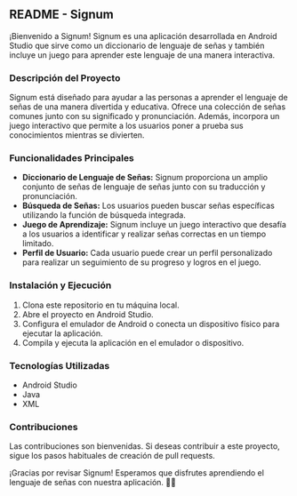 ## README - Signum

¡Bienvenido a Signum! Signum es una aplicación desarrollada en Android Studio que sirve como un diccionario de lenguaje de señas y también incluye un juego para aprender este lenguaje de una manera interactiva.

### Descripción del Proyecto
Signum está diseñado para ayudar a las personas a aprender el lenguaje de señas de una manera divertida y educativa. Ofrece una colección de señas comunes junto con su significado y pronunciación. Además, incorpora un juego interactivo que permite a los usuarios poner a prueba sus conocimientos mientras se divierten.

### Funcionalidades Principales
- **Diccionario de Lenguaje de Señas:** Signum proporciona un amplio conjunto de señas de lenguaje de señas junto con su traducción y pronunciación.
- **Búsqueda de Señas:** Los usuarios pueden buscar señas específicas utilizando la función de búsqueda integrada.
- **Juego de Aprendizaje:** Signum incluye un juego interactivo que desafía a los usuarios a identificar y realizar señas correctas en un tiempo limitado.
- **Perfil de Usuario:** Cada usuario puede crear un perfil personalizado para realizar un seguimiento de su progreso y logros en el juego.

### Instalación y Ejecución
1. Clona este repositorio en tu máquina local.
2. Abre el proyecto en Android Studio.
3. Configura el emulador de Android o conecta un dispositivo físico para ejecutar la aplicación.
4. Compila y ejecuta la aplicación en el emulador o dispositivo.

### Tecnologías Utilizadas
- Android Studio
- Java
- XML

### Contribuciones
Las contribuciones son bienvenidas. Si deseas contribuir a este proyecto, sigue los pasos habituales de creación de pull requests.

¡Gracias por revisar Signum! Esperamos que disfrutes aprendiendo el lenguaje de señas con nuestra aplicación. 🤟✨
